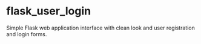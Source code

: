 # flask_user_login
Simple Flask web application interface with clean look and user registration and login forms. 
